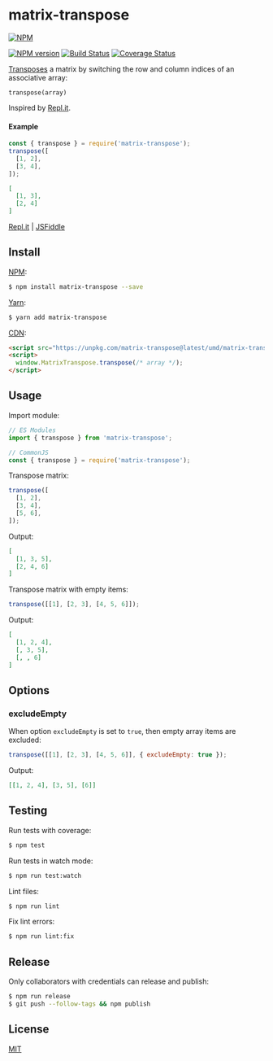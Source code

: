 # matrix-transpose

[![NPM](https://nodei.co/npm/matrix-transpose.png)](https://nodei.co/npm/matrix-transpose/)

[![NPM version](https://img.shields.io/npm/v/matrix-transpose.svg)](https://www.npmjs.com/package/matrix-transpose)
[![Build Status](https://github.com/remarkablemark/matrix-transpose/workflows/build/badge.svg?branch=master)](https://github.com/remarkablemark/matrix-transpose/actions?query=workflow%3Abuild)
[![Coverage Status](https://coveralls.io/repos/github/remarkablemark/matrix-transpose/badge.svg?branch=master)](https://coveralls.io/github/remarkablemark/matrix-transpose?branch=master)

[Transposes](https://wikipedia.org/wiki/Transpose) a matrix by switching the row and column indices of an associative array:

```
transpose(array)
```

Inspired by [Repl.it](https://repl.it/@remarkablemark/Swap-array-row-and-column).

#### Example

```js
const { transpose } = require('matrix-transpose');
transpose([
  [1, 2],
  [3, 4],
]);
```

```json
[
  [1, 3],
  [2, 4]
]
```

[Repl.it](https://repl.it/@remarkablemark/matrix-transpose) | [JSFiddle]()

## Install

[NPM](https://www.npmjs.com/package/matrix-transpose):

```sh
$ npm install matrix-transpose --save
```

[Yarn](https://yarnpkg.com/package/matrix-transpose):

```sh
$ yarn add matrix-transpose
```

[CDN](https://unpkg.com/matrix-transpose/):

```html
<script src="https://unpkg.com/matrix-transpose@latest/umd/matrix-transpose.min.js"></script>
<script>
  window.MatrixTranspose.transpose(/* array */);
</script>
```

## Usage

Import module:

```js
// ES Modules
import { transpose } from 'matrix-transpose';

// CommonJS
const { transpose } = require('matrix-transpose');
```

Transpose matrix:

```js
transpose([
  [1, 2],
  [3, 4],
  [5, 6],
]);
```

Output:

```json
[
  [1, 3, 5],
  [2, 4, 6]
]
```

Transpose matrix with empty items:

```js
transpose([[1], [2, 3], [4, 5, 6]]);
```

Output:

```json
[
  [1, 2, 4],
  [, 3, 5],
  [, , 6]
]
```

## Options

### excludeEmpty

When option `excludeEmpty` is set to `true`, then empty array items are excluded:

```js
transpose([[1], [2, 3], [4, 5, 6]], { excludeEmpty: true });
```

Output:

```json
[[1, 2, 4], [3, 5], [6]]
```

## Testing

Run tests with coverage:

```sh
$ npm test
```

Run tests in watch mode:

```sh
$ npm run test:watch
```

Lint files:

```sh
$ npm run lint
```

Fix lint errors:

```sh
$ npm run lint:fix
```

## Release

Only collaborators with credentials can release and publish:

```sh
$ npm run release
$ git push --follow-tags && npm publish
```

## License

[MIT](https://github.com/remarkablemark/matrix-transpose/blob/master/LICENSE)
